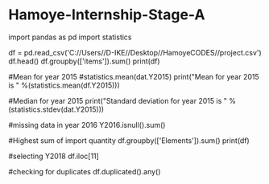 # Hamoye-Internship-Stage-A


import pandas as pd
import statistics

df = pd.read_csv('C://Users//D-IKE//Desktop//HamoyeCODES//project.csv')
df.head()
df.groupby(['items']).sum()
print(df)

#Mean  for year 2015
#statistics.mean(dat.Y2015)
print("Mean  for year 2015 is " %(statistics.mean(df.Y2015)))

#Median  for year 2015
print("Standard deviation for year 2015 is " %(statistics.stdev(dat.Y2015)))

#missing data in year 2016
Y2016.isnull().sum()

#Highest sum of import quantity
df.groupby(['Elements']).sum()
print(df)

#selecting Y2018
df.iloc[11]

#checking for duplicates
df.duplicated().any()
